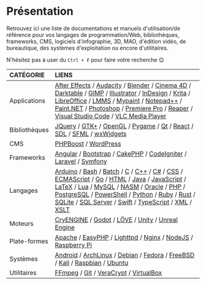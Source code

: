# Présentation

Retrouvez ici une liste de documentations et manuels d'utilisation/de référence pour vos langages de programmation/Web, bibliothèques, frameworks, CMS, logiciels d'infographie, 3D, MAO, d'édition vidéo, de bureautique, des systèmes d'exploitation ou encore d'utilitaires.

N'hésitez pas à user du `Ctrl + F` pour faire votre recherche 😉

|CATÉGORIE|LIENS|
|:--|:--|
|Applications|[After Effects](https://helpx.adobe.com/fr/after-effects/user-guide.html) / [Audacity](https://manual.audacityteam.org/index.html) / [Blender](https://docs.blender.org) / [Cinema 4D](https://help.maxon.net/) / [Darktable](https://darktable.fr/les-manuels) / [GIMP](https://docs.gimp.org/2.10/fr) / [Illustrator](https://helpx.adobe.com/fr/support/illustrator.html) / [InDesign](https://helpx.adobe.com/fr/support/indesign.html) / [Krita](https://docs.krita.org/fr/index.html) / [LibreOffice](https://wiki.documentfoundation.org/Documentation/fr) / [LMMS](https://lmms.io/documentation) / [Mypaint](https://github.com/mypaint/mypaint/wiki/Documentation) / [Notepad++](https://npp-user-manual.org) / [Paint.NET](https://www.getpaint.net/doc/latest) / [Photoshop](https://helpx.adobe.com/fr/photoshop/user-guide.html) / [Premiere Pro](https://helpx.adobe.com/fr/premiere-pro/user-guide.html) / [Reaper](https://www.reaper.fm/userguide.php) / [Visual Studio Code](https://code.visualstudio.com/Docs) / [VLC Media Player](https://www.videolan.org/doc)|
|Bibliothèques|[JQuery](https://api.jquery.com) / [GTK+](https://www.gtk.org/documentation.php) / [OpenGL](https://www.opengl.org/documentation) / [Pygame](https://www.pygame.org/docs) / [Qt](https://doc.qt.io) / [React](https://reactjs.org/docs) / [SDL](https://wiki.libsdl.org) / [SFML](https://www.sfml-dev.org/documentation/2.5.1-fr/index.php) / [wxWidgets](https://www.wxwidgets.org/docs)|
|CMS|[PHPBoost](https://www.phpboost.com/wiki/wiki.php) / [WordPress](https://codex.wordpress.org/fr:Accueil)|
|Frameworks|[Angular](https://angular.io/docs) / [Bootstrap](https://getbootstrap.com/docs/4.3) / [CakePHP](https://book.cakephp.org/3.0/fr/index.html) / [CodeIgniter](https://codeigniter.com/docs) / [Laravel](https://laravel.com/docs/5.8) / [Symfony](https://symfony.com/doc)|
|Langages|[Arduino](https://www.arduino.cc/reference) / [Bash](https://www.gnu.org/software/bash/manual/bashref.html) / [Batch](https://docs.microsoft.com/en-us/azure/batch) / [C](https://fr.cppreference.com/w/c) / [C++](https://fr.cppreference.com) / [C#](https://docs.microsoft.com/fr-fr/dotnet/csharp/index) / [CSS](https://www.w3.org/TR/css-color-4) / [ECMAScript](http://www.ecma-international.org/publications/standards/Ecma-262.htm) / [Go](https://golang.org/doc) / [HTML](https://www.w3.org/TR/html) / [Java](https://docs.oracle.com/en/java/javase/index.html) / [JavaScript](https://developer.mozilla.org/fr/docs/Web/JavaScript/Reference) / [LaTeX](https://www.latex-project.org/help/documentation) / [Lua](https://www.lua.org/docs.html) / [MySQL](https://dev.mysql.com/doc/refman/8.0/en) / [NASM](https://www.nasm.us/doc) / [Oracle](https://docs.oracle.com/cd/B19306_01/index.htm) / [PHP](https://www.php.net/manual/fr/index.php) / [PostgreSQL](https://docs.postgresql.fr) / [PowerShell](https://docs.microsoft.com/fr-fr/powershell) / [Python](https://docs.python.org/3) / [Ruby](https://ruby-doc.org) / [Rust](https://doc.rust-lang.org) / [SQLite](https://sqlite.org/docs.html) / [SQL Server](https://docs.microsoft.com/fr-fr/sql) / [Swift](https://swift.org/documentation) / [TypeScript](https://www.typescriptlang.org/docs) / [XML](https://www.w3.org/TR/xml) / [XSLT](https://www.w3.org/TR/xslt-30)|
|Moteurs|[CryENGINE](https://docs.cryengine.com/display/CEMANUAL/CRYENGINE+V+Manual) / [Godot](http://docs.godotengine.org/en/3.1) / [LÖVE](https://love2d.org/wiki/love_(Fran%C3%A7ais)) / [Unity](https://docs.unity3d.com/Manual/index.html) / [Unreal Engine](https://docs.unrealengine.com/en-us)|
|Plate-formes|[Apache](https://httpd.apache.org/docs/2.2/fr) / [EasyPHP](https://www.easyphp.org/documentation/devserver) / [Lighttpd](https://redmine.lighttpd.net/projects/lighttpd/wiki) / [Nginx](https://nginx.org/en/docs) / [NodeJS](https://nodejs.org/en/docs) / [Raspberry Pi](https://www.raspberrypi.org/documentation)|
|Systèmes|[Android](https://developer.android.com/docs) / [ArchLinux](https://wiki.archlinux.fr) / [Debian](https://www.debian.org/doc/index.fr.html) / [Fedora](https://doc.fedora-fr.org/wiki/Accueil) / [FreeBSD](https://www.freebsd.org/doc/fr/books/handbook) / [Kali](https://www.kali.org/docs) / [Raspbian](http://raspbian.org/RaspbianDocumentation) / [Ubuntu](https://doc.ubuntu-fr.org)|
|Utilitaires|[FFmpeg](https://ffmpeg.org/documentation.html) / [Git](https://git-scm.com/doc) / [VeraCrypt](https://www.veracrypt.fr/en/Documentation.html) / [VirtualBox](https://www.virtualbox.org/wiki/Documentation)|
